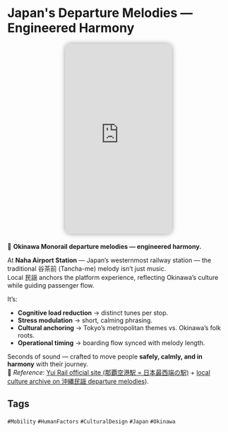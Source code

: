 # Japan's Departure Melodies — Engineered Harmony

<div style="display:flex;justify-content:center;gap:10px;margin-bottom:20px;">
  <iframe
    src="https://www.youtube.com/embed/wXTzepSWTps"
    style="width:48%;aspect-ratio:9/16;border-radius:12px;box-shadow:0 0 12px rgba(0,0,0,0.4);overflow:hidden;"
    frameborder="0"
    allowfullscreen>
  </iframe>
</div>

🎵 **Okinawa Monorail departure melodies — engineered harmony.**  

At **Naha Airport Station** — Japan’s westernmost railway station — the traditional 谷茶前 (Tancha-me) melody isn’t just music.  
Local 民謡 anchors the platform experience, reflecting Okinawa’s culture while guiding passenger flow.  

It’s:  
- **Cognitive load reduction** → distinct tunes per stop.  
- **Stress modulation** → short, calming phrasing.  
- **Cultural anchoring** → Tokyo’s metropolitan themes vs. Okinawa’s folk roots.  
- **Operational timing** → boarding flow synced with melody length. 

Seconds of sound — crafted to move people **safely, calmly, and in harmony** with their journey.  
📌 *Reference*: [Yui Rail official site (那覇空港駅 = 日本最西端の駅)](https://www.yui-rail.co.jp/routemap/nahakuko/) + [local culture archive on 沖縄民謡 departure melodies](https://7-pref.com/gotochi_okinawa.htm#:~:text=%E6%B2%96%E7%B8%84%E6%B0%91%E8%AC%A1%20%EF%BC%88%E3%82%86%E3%81%84%E3%83%AC%E3%83%BC%E3%83%AB%E9%82%A3%E8%A6%87%E7%A9%BA%E6%B8%AF%E9%A7%85%E3%81%AA%E3%81%A9%20%E7%99%BA%E8%BB%8A%EF%BC%89%20%E6%B2%96%E7%B8%84%E7%9C%8C%E3%82%92%E8%B5%B0%E3%82%8B%E5%94%AF%E4%B8%80%E3%81%AE%E9%89%84%E9%81%93%E8%B7%AF%E7%B7%9A%E3%80%8C%E3%82%86%E3%81%84%E3%83%AC%E3%83%BC%E3%83%AB%E3%80%8D%EF%BC%88%E6%B2%96%E7%B8%84%E9%83%BD%E5%B8%82%E3%83%A2%E3%83%8E%E3%83%AC%E3%83%BC%E3%83%AB%EF%BC%89%E3%81%A7%E3%81%AF%E3%80%812003%E5%B9%B48%E6%9C%8812%E6%97%A5%E3%81%AE%E9%96%8B%E6%A5%AD%E4%BB%A5%E6%9D%A5%E3%80%81%E5%A7%8B%E7%99%BA%E9%A7%85%E3%81%AE%E7%99%BA%E8%BB%8A%E3%83%A1%E3%83%AD%E3%83%87%E3%82%A3%E3%83%BC%E3%81%A8%E3%80%81%E5%90%84%E9%A7%85%E5%88%B0%E7%9D%80%E5%89%8D%E3%81%AB%E8%BB%8A%E5%86%85%E3%81%A7%E6%B5%81%E3%82%8C%E3%82%8B%E3%83%81%E3%83%A3%E3%82%A4%E3%83%A0%E3%81%AB%E6%B2%96%E7%B8%84%E6%B0%91%E8%AC%A1%E3%81%AA%E3%81%A9%E3%82%92%E4%BD%BF%E7%94%A8%E3%81%97%E3%81%A6%E3%81%84%E3%82%8B%E3%80%82%20%E7%8B%AC%E7%89%B9%E3%81%AE%E9%9F%B3%E9%9A%8E%E3%81%A7%E6%B2%96%E7%B8%84%E3%83%A0%E3%83%BC%E3%83%89%E3%82%92%E6%94%BE%E3%81%A1%E3%80%81%E3%83%A2%E3%83%8E%E3%83%AC%E3%83%BC%E3%83%AB%E3%81%AE%E9%9B%B0%E5%9B%B2%E6%B0%97%E3%81%A5%E3%81%8F%E3%82%8A%E3%81%AB%E4%B8%80%E5%BD%B9%E8%B2%B7%E3%81%A3%E3%81%A6%E3%81%84%E3%82%8B%E3%80%82%20%E9%82%A3%E8%A6%87%E7%A9%BA%E6%B8%AF%E9%A7%85%E3%81%AE%E3%80%8C%E8%B0%B7%E8%8C%B6%E5%89%8D%EF%BC%88%E3%81%9F%E3%82%93%E3%81%A1%E3%82%83%E3%82%81%E3%83%BC%EF%BC%89%E3%80%8D%E3%81%AF%E3%80%81%E6%81%A9%E7%B4%8D%E6%9D%91%E3%81%AE%E6%B5%B7%E5%B2%B8%E3%81%A7%E3%81%AE%E6%BC%81%E3%81%AE%E6%A7%98%E5%AD%90%E3%82%92%E6%AD%8C%E3%81%A3%E3%81%9F%E3%80%81%E6%B2%96%E7%B8%84%E6%9C%AC%E5%B3%B6%E3%82%92%E4%BB%A3%E8%A1%A8%E3%81%99%E3%82%8B%E6%B0%91%E8%AC%A1%E3%81%AE%E3%81%B2%E3%81%A8%E3%81%A4%E3%80%82%20%E9%A6%96%E9%87%8C%E9%A7%85%E3%81%AE%E3%80%8C%E8%B5%A4%E7%94%B0%E9%A6%96%E9%87%8C%E6%AE%BF%E5%86%85%EF%BC%88%E3%81%82%E3%81%8B%E3%81%9F%E3%81%99%E3%82%93%E3%81%A9%E3%82%93%E3%81%A1%EF%BC%89%E3%80%8D%E3%81%AF%E3%80%81%E7%90%89%E7%90%83%E7%8E%8B%E6%9C%9D%E6%99%82%E4%BB%A3%E3%81%8B%E3%82%89%E3%81%AE%E5%9C%B0%E5%85%83%E3%81%AE%E7%A5%AD%E7%A4%BC%E3%80%8C%E5%BC%A5%E5%8B%92%E8%BF%8E%E3%81%91%EF%BC%88%E3%81%BF%E3%82%8B%E3%81%8F%E3%81%86%E3%82%93%E3%81%91%E3%83%BC%EF%BC%89%E3%80%8D%E3%81%A7%E5%94%84%E3%82%8F%E3%82%8C%E3%81%A6%E3%81%84%E3%81%9F%E3%82%8F%E3%82%89%E3%81%B9%E6%AD%8C%E3%80%82%202019%E5%B9%B410%E6%9C%881%E6%97%A5%E3%81%AB%E5%BB%B6%E4%BC%B8%E9%96%8B%E6%A5%AD%E3%81%97%E3%80%81%E6%96%B0%E3%81%9F%E3%81%AA%E5%A7%8B%E7%99%BA%E9%A7%85%E3%81%A8%E3%81%AA%E3%81%A3%E3%81%9F%E3%81%A6%E3%81%A0%E3%81%93%E6%B5%A6%E8%A5%BF%E9%A7%85%E3%81%A7%E3%81%AF%E3%80%8C%E3%83%92%E3%83%A4%E3%83%9F%E3%82%AB%E3%83%81%E7%AF%80%E3%80%8D%E3%82%92%E6%8E%A1%E7%94%A8%E3%80%82%20%E6%88%A6%E5%BE%8C%E3%80%81%E6%B2%96%E7%B8%84%E3%81%AE%E4%BA%BA%E3%80%85%E3%82%92%E5%85%83%E6%B0%97%E3%81%A5%E3%81%91%E3%82%88%E3%81%86%E3%81%A8%E4%BD%9C%E3%82%89%E3%82%8C%E3%81%9F%E6%9B%B2%E3%81%A7%E3%80%81%E8%A1%97%E3%81%AE%E7%99%BA%E5%B1%95%E3%81%A8%E9%A3%9B%E8%BA%8D%E3%81%B8%E3%81%AE%E9%A1%98%E3%81%84%E3%82%92%E8%BE%BC%E3%82%81%E3%81%A6%E9%81%B8%E6%9B%B2%E3%81%97%E3%81%9F%E3%81%A8%E3%81%84%E3%81%86%E3%80%82%20%E5%BB%B6%E4%BC%B8%E3%81%AB%E5%85%88%E7%AB%8B%E3%81%A1%E5%90%8C%E5%B9%B44%E6%9C%8813%E6%97%A5%E3%81%8B%E3%82%89%E9%A0%86%E6%AC%A1%E3%80%81%E5%90%84%E7%A8%AE%E6%94%BE%E9%80%81%E5%89%8D%E3%81%AB%E6%B2%96%E7%B8%84%E9%9F%B3%E9%9A%8E%E3%81%AE%E3%83%81%E3%83%A3%E3%82%A4%E3%83%A0%E3%82%84%E3%80%81%E9%80%94%E4%B8%AD%E9%A7%85%E3%81%AB%E3%82%82%E7%99%BA%E8%BB%8A%E3%83%A1%E3%83%AD%E3%83%87%E3%82%A3%E3%83%BC%E3%81%8C%E5%8A%A0%E3%82%8F%E3%82%8B%E3%81%A8%E3%81%A8%E3%82%82%E3%81%AB%E3%80%81%E5%BE%93%E6%9D%A5%E6%B5%81%E3%82%8C%E3%81%A6%E3%81%84%E3%81%9F%E5%A7%8B%E7%99%BA%E9%A7%85%E3%81%AE%E7%99%BA%E8%BB%8A%E3%83%A1%E3%83%AD%E3%83%87%E3%82%A3%E3%83%BC%E3%81%AF%E3%82%86%E3%81%A3%E3%81%9F%E3%82%8A%E3%81%97%E3%81%9F%E3%82%A2%E3%83%AC%E3%83%B3%E3%82%B8%E3%81%AB%E5%A4%89%E6%9B%B4%E3%81%95%E3%82%8C%E3%81%9F%E3%80%82%20%E5%BB%B6%E4%BC%B8%E5%BE%8C%E3%81%AE%E9%A6%96%E9%87%8C%E9%A7%85%E3%81%A7%E3%81%AF%E3%80%81%E5%A7%8B%E7%99%BA%E5%88%97%E8%BB%8A%E3%81%AE%E3%81%BF%E3%80%8C%E8%B5%A4%E7%94%B0%E9%A6%96%E9%87%8C%E6%AE%BF%E5%86%85%E3%80%8D%E3%81%8C%E6%B5%81%E3%82%8C%E3%81%A6%E3%81%84%E3%82%8B%E3%80%82%20%E7%89%A7%E5%BF%97%E9%A7%85%E3%81%A7%E3%82%82%E3%82%A8%E3%82%A4%E3%82%B5%E3%83%BC%E3%81%A7%E4%BD%BF%E3%82%8F%E3%82%8C%E3%82%8B%E6%81%8B%E6%AD%8C%E3%80%8C%E3%81%84%E3%81%A1%E3%82%85%E3%81%B3%E5%B0%8F%EF%BC%88%E3%81%90%E3%82%8F%E3%81%81%E3%83%BC%EF%BC%89%E3%80%8D%E3%81%8C%E7%94%A8%E6%84%8F%E3%81%95%E3%82%8C%E3%81%A6%E3%81%84%E3%82%8B%E3%81%8C%E3%80%81%E6%B5%81%E3%82%8C%E3%82%8B%E3%81%AE%E3%81%AF%E8%87%A8%E6%99%82%E3%81%A7%E9%81%8B%E8%A1%8C%E3%81%95%E3%82%8C%E3%82%8B%E5%A7%8B%E7%99%BA%E5%88%97%E8%BB%8A%E3%81%AE%E3%81%BF%E3%81%A7%E3%81%82%E3%82%8B%E3%80%82%20%E3%83%A1%E3%83%AD%E3%83%87%E3%82%A3%E3%83%BC%E3%81%AE%E5%88%B6%E4%BD%9C%E3%83%BB%E6%BC%94%E5%A5%8F%E3%81%AF%E9%82%A3%E8%A6%87%E5%B8%82%E3%81%AE%E9%9F%B3%E6%A5%BD%E6%95%99%E5%AE%A4%E3%80%8C%E5%90%8D%E5%9F%8E%E3%82%B5%E3%82%A6%E3%83%B3%E3%83%89%E3%82%A2%E3%82%AB%E3%83%87%E3%83%9F%E3%83%BC%E3%80%8D%E4%BB%A3%E8%A1%A8%E3%81%AE%E5%90%8D%E5%9F%8E%E3%81%95%E3%81%88%E3%81%AE%E6%B0%8F%E3%80%82%20%E6%B2%96%E7%B8%84%E3%81%AE%E7%BE%8E%E3%81%97%E3%81%84%E7%A9%BA%E3%81%A8%E3%80%81%E3%81%95%E3%82%93%E3%81%95%E3%82%93%E3%81%A8%E8%BC%9D%E3%81%8F%E5%A4%AA%E9%99%BD%E3%82%92%E3%82%A4%E3%83%A1%E3%83%BC%E3%82%B8%E3%81%97%E3%81%A6%E6%BC%94%E5%A5%8F%E3%81%97%E3%81%A6%E3%81%84%E3%82%8B%E3%81%A8%E3%81%84%E3%81%86%E3%80%82)).  


## Tags  
`#Mobility` `#HumanFactors` `#CulturalDesign` `#Japan` `#Okinawa`

